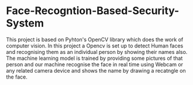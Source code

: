 # Face-Recogntion-Based-Security-System

This project is based on Pyhton's OpenCV library which does the work of computer vision. In this project a Opencv is set up to detect Human faces and recognising them as an individual person by showing their names also. The machine learning model is trained by providing some pictures of that person and our machine recognise the face in real time using Webcam or any related camera device and shows the name by drawing a recatngle on the face.   

